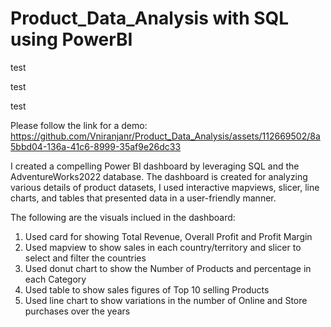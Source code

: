 # Product_Data_Analysis with SQL using PowerBI 

test

test

test

Please follow the link for a demo: 
https://github.com/Vniranjanr/Product_Data_Analysis/assets/112669502/8a5bbd04-136a-41c6-8999-35af9e26dc33

I created a compelling Power BI dashboard by leveraging SQL and the AdventureWorks2022 database. The dashboard is created for analyzing various details of product datasets, 
I used interactive mapviews, slicer, line charts, and tables that presented data in a user-friendly manner.

The following are the visuals inclued in the dashboard:
1. Used card for showing Total Revenue, Overall Profit and Profit Margin
2. Used mapview to show sales in each country/territory and slicer to select and filter the countries
3. Used donut chart to show the Number of Products and percentage in each Category
4. Used table to show sales figures of Top 10 selling Products
5. Used line chart to show variations in the number of Online and Store purchases over the years

  

